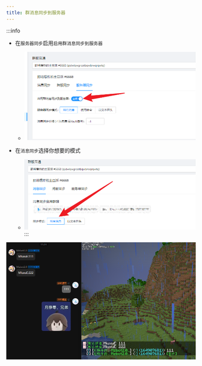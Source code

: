```yaml
---
title: 群消息同步到服务器
---
```


:::info
- 在`服务器同步`启用`启用群消息同步到服务器`
    - ![](./image/img_1.png)

- 在`消息同步`选择你想要的模式
    - ![](./image/img_2.png)
:::

![](./image/sync.png)
